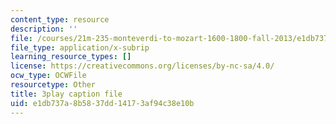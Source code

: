 ```yaml
---
content_type: resource
description: ''
file: /courses/21m-235-monteverdi-to-mozart-1600-1800-fall-2013/e1db737a8b5837dd14173af94c38e10b_itLh_yWsOX0.srt
file_type: application/x-subrip
learning_resource_types: []
license: https://creativecommons.org/licenses/by-nc-sa/4.0/
ocw_type: OCWFile
resourcetype: Other
title: 3play caption file
uid: e1db737a-8b58-37dd-1417-3af94c38e10b
---
```

